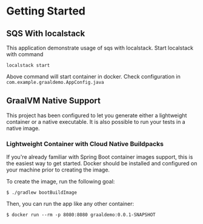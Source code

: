 # Getting Started

## SQS With localstack
This application demonstrate usage of sqs with localstack.
Start localstack with command 
```
localstack start
```
Above command will start container in docker. 
Check configuration in ```com.example.graaldemo.AppConfig.java```

## GraalVM Native Support

This project has been configured to let you generate either a lightweight container or a native executable.
It is also possible to run your tests in a native image.

### Lightweight Container with Cloud Native Buildpacks
If you're already familiar with Spring Boot container images support, this is the easiest way to get started.
Docker should be installed and configured on your machine prior to creating the image.

To create the image, run the following goal:

```
$ ./gradlew bootBuildImage
```

Then, you can run the app like any other container:

```
$ docker run --rm -p 8080:8080 graaldemo:0.0.1-SNAPSHOT
```
